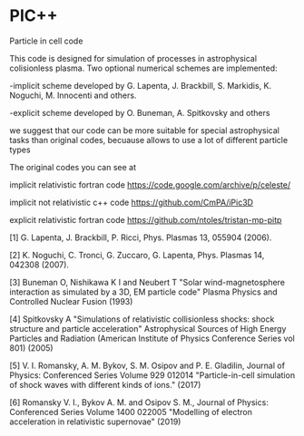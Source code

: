 # PIC++
Particle in cell code

This code is designed for simulation of processes in astrophysical colisionless plasma. 
Two optional numerical schemes are implemented:

-implicit scheme developed by G. Lapenta, J. Brackbill, S. Markidis, K. Noguchi, M. Innocenti and others.

-explicit scheme developed by O. Buneman, A. Spitkovsky and others

we suggest that our code can be more suitable for special astrophysical tasks than original codes, becuause allows to use a lot of different particle types

The original codes you can see at

implicit relativistic fortran code
https://code.google.com/archive/p/celeste/

implicit not relativistic c++ code
https://github.com/CmPA/iPic3D

explicit relativistic fortran code
https://github.com/ntoles/tristan-mp-pitp

[1] G. Lapenta, J. Brackbill, P. Ricci, Phys. Plasmas 13, 055904 (2006).

[2] K. Noguchi, C. Tronci, G. Zuccaro, G. Lapenta, Phys. Plasmas 14, 042308 (2007).

[3] Buneman O, Nishikawa K I and Neubert T "Solar wind-magnetosphere interaction as simulated by a 3D,
EM particle code" Plasma Physics and Controlled Nuclear Fusion (1993)

[4] Spitkovsky A "Simulations of relativistic collisionless shocks: shock structure and particle acceleration"
Astrophysical Sources of High Energy Particles and Radiation (American Institute of Physics Conference
Series vol 801) (2005)

[5] V. I. Romansky, A. M. Bykov, S. M. Osipov and P. E. Gladilin, Journal of Physics: Conferenced Series Volume 929 012014
"Particle-in-cell simulation of shock waves with different kinds of ions." (2017)

[6] Romansky V. I., Bykov A. M. and Osipov S. M., Journal of Physics: Conferenced Series Volume 1400 022005 "Modelling of electron acceleration in relativistic supernovae" (2019)





